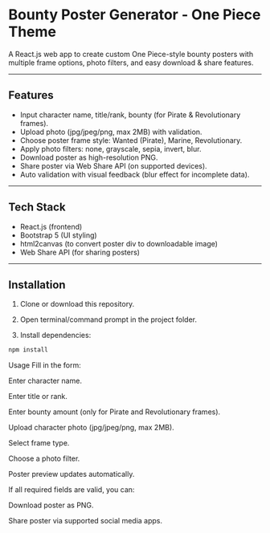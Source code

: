 # Bounty Poster Generator - One Piece Theme

A React.js web app to create custom One Piece-style bounty posters with multiple frame options, photo filters, and easy download & share features.

---

## Features

-   Input character name, title/rank, bounty (for Pirate & Revolutionary frames).
-   Upload photo (jpg/jpeg/png, max 2MB) with validation.
-   Choose poster frame style: Wanted (Pirate), Marine, Revolutionary.
-   Apply photo filters: none, grayscale, sepia, invert, blur.
-   Download poster as high-resolution PNG.
-   Share poster via Web Share API (on supported devices).
-   Auto validation with visual feedback (blur effect for incomplete data).

---

## Tech Stack

-   React.js (frontend)
-   Bootstrap 5 (UI styling)
-   html2canvas (to convert poster div to downloadable image)
-   Web Share API (for sharing posters)

---

## Installation

1. Clone or download this repository.

2. Open terminal/command prompt in the project folder.

3. Install dependencies:

```bash
npm install
```

Usage
Fill in the form:

Enter character name.

Enter title or rank.

Enter bounty amount (only for Pirate and Revolutionary frames).

Upload character photo (jpg/jpeg/png, max 2MB).

Select frame type.

Choose a photo filter.

Poster preview updates automatically.

If all required fields are valid, you can:

Download poster as PNG.

Share poster via supported social media apps.
